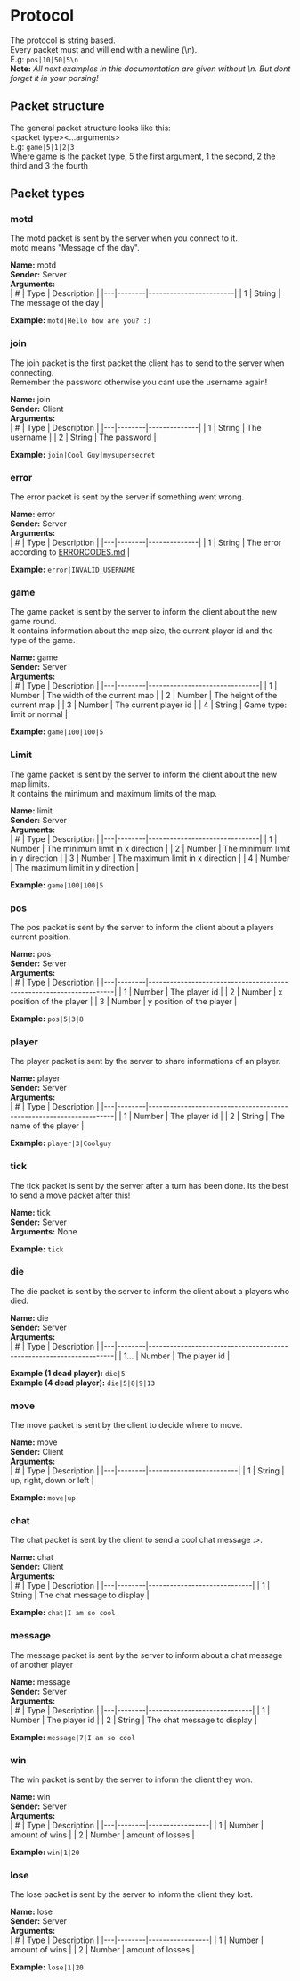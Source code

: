 # Protocol

The protocol is string based.  
Every packet must and will end with a newline (\n).  
E.g: `pos|10|50|5\n`  
**Note:** _All next examples in this documentation are given without \n. But dont forget it in your parsing!_

## Packet structure

The general packet structure looks like this:  
\<packet type\>\<...arguments\>  
E.g: `game|5|1|2|3`  
Where game is the packet type, 5 the first argument, 1 the second, 2 the third and 3 the fourth

## Packet types

### motd

The motd packet is sent by the server when you connect to it.  
motd means "Message of the day".

**Name:** motd  
**Sender:** Server  
**Arguments:**  
| # | Type | Description |
|---|--------|------------------------|
| 1 | String | The message of the day |

**Example:** `motd|Hello how are you? :)`

### join

The join packet is the first packet the client has to send to the server when connecting.  
Remember the password otherwise you cant use the username again!

**Name:** join  
**Sender:** Client  
**Arguments:**  
| # | Type | Description |
|---|--------|--------------|
| 1 | String | The username |
| 2 | String | The password |

**Example:** `join|Cool Guy|mysupersecret`

### error

The error packet is sent by the server if something went wrong.

**Name:** error  
**Sender:** Server  
**Arguments:**  
| # | Type | Description |
|---|--------|--------------|
| 1 | String | The error according to [ERRORCODES.md](ERRORCODES.md) |

**Example:** `error|INVALID_USERNAME`

### game

The game packet is sent by the server to inform the client about the new game round.  
It contains information about the map size, the current player id and the type of the game.

**Name:** game  
**Sender:** Server  
**Arguments:**  
| # | Type | Description |
|---|--------|-------------------------------|
| 1 | Number | The width of the current map |
| 2 | Number | The height of the current map |
| 3 | Number | The current player id |
| 4 | String | Game type: limit or normal |

**Example:** `game|100|100|5`

### Limit

The game packet is sent by the server to inform the client about the new map limits.  
It contains the minimum and maximum limits of the map.

**Name:** limit  
**Sender:** Server  
**Arguments:**  
| # | Type | Description |
|---|--------|-------------------------------|
| 1 | Number | The minimum limit in x direction |
| 2 | Number | The minimum limit in y direction |
| 3 | Number | The maximum limit in x direction |
| 4 | Number | The maximum limit in y direction |

**Example:** `game|100|100|5`

### pos

The pos packet is sent by the server to inform the client about a players current position.

**Name:** pos  
**Sender:** Server  
**Arguments:**  
| # | Type | Description |
|---|--------|--------------------------------------------------------------------|
| 1 | Number | The player id |
| 2 | Number | x position of the player |
| 3 | Number | y position of the player |

**Example:** `pos|5|3|8`

### player

The player packet is sent by the server to share informations of an player.

**Name:** player  
**Sender:** Server  
**Arguments:**  
| # | Type | Description |
|---|--------|--------------------------------------------------------------------|
| 1 | Number | The player id |
| 2 | String | The name of the player |

**Example:** `player|3|Coolguy`

### tick

The tick packet is sent by the server after a turn has been done. Its the best to send a move packet after this!

**Name:** tick  
**Sender:** Server  
**Arguments:**  None

**Example:** `tick`

### die

The die packet is sent by the server to inform the client about a players who died.

**Name:** die  
**Sender:** Server  
**Arguments:**  
| # | Type | Description |
|---|--------|--------------------------------------------------------------------|
| 1... | Number | The player id |

**Example (1 dead player):** `die|5`  
**Example (4 dead player):** `die|5|8|9|13`

### move

The move packet is sent by the client to decide where to move.

**Name:** move  
**Sender:** Client  
**Arguments:**  
| # | Type | Description |
|---|--------|-------------------------|
| 1 | String | up, right, down or left |

**Example:** `move|up`

### chat

The chat packet is sent by the client to send a cool chat message :>.

**Name:** chat  
**Sender:** Client  
**Arguments:**  
| # | Type | Description |
|---|--------|-----------------------------|
| 1 | String | The chat message to display |

**Example:** `chat|I am so cool`

### message

The message packet is sent by the server to inform about a chat message of another player

**Name:** message  
**Sender:** Server  
**Arguments:**  
| # | Type | Description |
|---|--------|-----------------------------|
| 1 | Number | The player id |
| 2 | String | The chat message to display |

**Example:** `message|7|I am so cool`

### win

The win packet is sent by the server to inform the client they won.

**Name:** win  
**Sender:** Server  
**Arguments:**  
| # | Type | Description |
|---|--------|-----------------|
| 1 | Number | amount of wins |
| 2 | Number | amount of losses |

**Example:** `win|1|20`

### lose

The lose packet is sent by the server to inform the client they lost.

**Name:** lose  
**Sender:** Server  
**Arguments:**  
| # | Type | Description |
|---|--------|-----------------|
| 1 | Number | amount of wins |
| 2 | Number | amount of losses |

**Example:** `lose|1|20`
